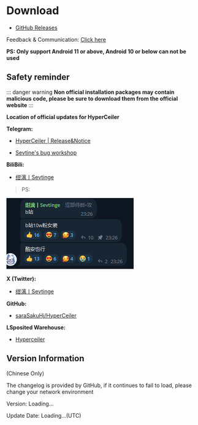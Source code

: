 # Download

-  [GitHub Releases](https://github.com/saraSakuHj/Hyperceiler/releases)

Feedback & Communication: [Click here](/en/Support.html)

**PS: Only support Android 11 or above, Android 10 or below can not be used**


## Safety reminder
::: danger warning
**Non official installation packages may contain malicious code, please be sure to download them from the official website**
:::

**Location of official updates for HyperCeiler**

**Telegram:**

- [HyperCeiler | Release&Notice](https://t.me/cemiuiler_release)

- [Sevtine's bug workshop](https://t.me/sevtinge_mod)



**BiliBili:**

- [绀漓丨Sevtinge](https://space.bilibili.com/526912874)

>PS:

![bilibili](/images/bilibili.png)


**X (Twitter):**

- [绀漓丨Sevtinge](https://x.com/CN_Sevtinge)

**GitHub:**

- [saraSakuHj/HyperCeiler](https://github.com/saraSakuHj/Hyperceiler)

**LSposited Warehouse:**

- [Hyperceiler](https://modules.lsposed.org/module/com.sevtinge.hyperceiler)

## Version Information

(Chinese Only)

<span id="hidden">The changelog is provided by GitHub, if it continues to fail to load, please change your network environment</span>

Version: <span id="version">Loading...</span>

Update Date: <span id="date">Loading...</span>(UTC)

<script setup>
import FetchInfo from '/.vitepress/components/FetchInfo.vue'
</script>
<FetchInfo/>
